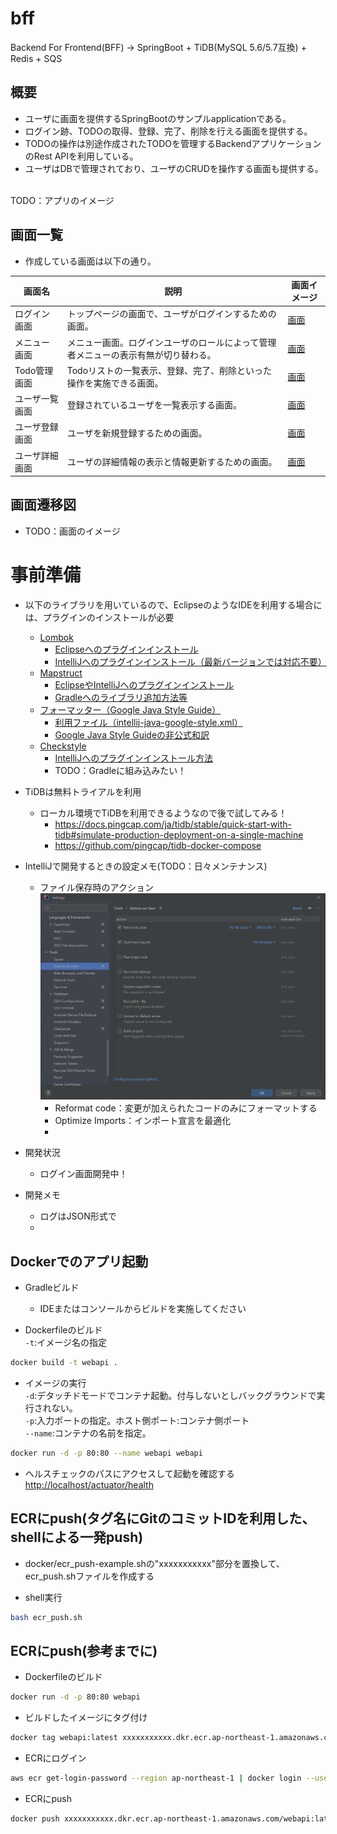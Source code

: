 # bff

Backend For Frontend(BFF) -> SpringBoot + TiDB(MySQL 5.6/5.7互換) + Redis + SQS

## 概要

* ユーザに画面を提供するSpringBootのサンプルapplicationである。
* ログイン跡、TODOの取得、登録、完了、削除を行える画面を提供する。
* TODOの操作は別途作成されたTODOを管理するBackendアプリケーションのRest APIを利用している。
* ユーザはDBで管理されており、ユーザのCRUDを操作する画面も提供する。

<br>
TODO：アプリのイメージ

## 画面一覧

* 作成している画面は以下の通り。

| 画面名 | 説明 | 画面イメージ |
| ---- | ---- | ---- |
| ログイン画面 | トップページの画面で、ユーザがログインするための画面。 | [画面](img/screen/screen1.png) |
| メニュー画面 | メニュー画面。ログインユーザのロールによって管理者メニューの表示有無が切り替わる。 |  [画面](img/screen/screen2.png) |
| Todo管理画面 | Todoリストの一覧表示、登録、完了、削除といった操作を実施できる画面。 | [画面](img/screen/screen3.png) |
| ユーザ一覧画面 | 登録されているユーザを一覧表示する画面。 | [画面](img/screen/screen4.png) |
| ユーザ登録画面 | ユーザを新規登録するための画面。 | [画面](img/screen/screen5.png) |
| ユーザ詳細画面 | ユーザの詳細情報の表示と情報更新するための画面。 | [画面](img/screen/screen6.png) |

## 画面遷移図

* TODO：画面のイメージ

# 事前準備

* 以下のライブラリを用いているので、EclipseのようなIDEを利用する場合には、プラグインのインストールが必要
    * [Lombok](https://projectlombok.org/)
        * [Eclipseへのプラグインインストール](https://projectlombok.org/setup/eclipse)
        * [IntelliJへのプラグインインストール（最新バージョンでは対応不要）](https://projectlombok.org/setup/intellij)
    * [Mapstruct](https://mapstruct.org/)
        * [EclipseやIntelliJへのプラグインインストール](https://mapstruct.org/documentation/ide-support/)
        * [Gradleへのライブラリ追加方法等](https://tech.excite.co.jp/entry/2021/04/08/234535)
    * [フォーマッター（Google Java Style Guide）](https://google.github.io/styleguide/javaguide.html)
        * [利用ファイル（intellij-java-google-style.xml）](https://github.com/google/styleguide/blob/gh-pages/intellij-java-google-style.xml)
        * [Google Java Style Guideの非公式和訳](https://kazurof.github.io/GoogleJavaStyle-ja/)
    * [Checkstyle](https://checkstyle.sourceforge.io/)
        * [IntelliJへのプラグインインストール方法](https://nainaistar.hatenablog.com/entry/2021/02/01/120000)
        * TODO：Gradleに組み込みたい！

* TiDBは無料トライアルを利用
    * ローカル環境でTiDBを利用できるようなので後で試してみる！
        * https://docs.pingcap.com/ja/tidb/stable/quick-start-with-tidb#simulate-production-deployment-on-a-single-machine
        * https://github.com/pingcap/tidb-docker-compose

* IntelliJで開発するときの設定メモ(TODO：日々メンテナンス)
    * ファイル保存時のアクション
      ![画面遷移図](img/IntelliJの設定.PNG)
        * Reformat code：変更が加えられたコードのみにフォーマットする
        * Optimize Imports：インポート宣言を最適化
        *

* 開発状況
    * ログイン画面開発中！
* 開発メモ
    * ログはJSON形式で
    *

## Dockerでのアプリ起動

* Gradleビルド
  * IDEまたはコンソールからビルドを実施してください

* Dockerfileのビルド  
  `-t`:イメージ名の指定

```sh
docker build -t webapi .
```

* イメージの実行  
  `-d`:デタッチドモードでコンテナ起動。付与しないとしバックグラウンドで実行されない。  
  `-p`:入力ポートの指定。ホスト側ポート:コンテナ側ポート  
  `--name`:コンテナの名前を指定。

```sh
docker run -d -p 80:80 --name webapi webapi
```

* ヘルスチェックのパスにアクセスして起動を確認する
  <http://localhost/actuator/health>

## ECRにpush(タグ名にGitのコミットIDを利用した、shellによる一発push)

* docker/ecr_push-example.shの"xxxxxxxxxxx"部分を置換して、ecr_push.shファイルを作成する

* shell実行

```sh
bash ecr_push.sh
```

## ECRにpush(参考までに)

* Dockerfileのビルド

```sh
docker run -d -p 80:80 webapi
```

* ビルドしたイメージにタグ付け

```sh
docker tag webapi:latest xxxxxxxxxxx.dkr.ecr.ap-northeast-1.amazonaws.com/webapi:latest
```

* ECRにログイン

```sh
aws ecr get-login-password --region ap-northeast-1 | docker login --username AWS --password-stdin xxxxxxxxxxx.dkr.ecr.ap-northeast-1.amazonaws.com
```

* ECRにpush

```sh
docker push xxxxxxxxxxx.dkr.ecr.ap-northeast-1.amazonaws.com/webapi:latest
```
